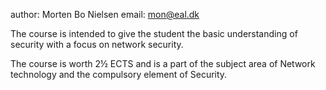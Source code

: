 author: Morten Bo Nielsen
email: mon@eal.dk


The course is intended to give the student the basic understanding of security with a focus on network security.

The course is worth 2½ ECTS and is a part of the subject area of Network technology and the compulsory element of Security.
